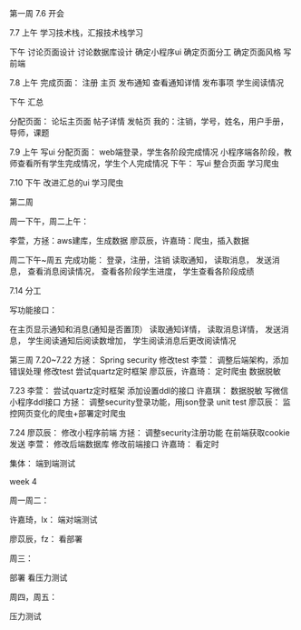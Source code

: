 第一周
7.6
开会

7.7
上午
学习技术栈，汇报技术栈学习

下午
讨论页面设计
讨论数据库设计
确定小程序ui
确定页面分工
确定页面风格
写前端

7.8
上午
完成页面：
注册
主页
发布通知
查看通知详情
发布事项
学生阅读情况

下午
汇总

分配页面：
论坛主页面
帖子详情
发帖页
我的：注销，学号，姓名，用户手册，导师，课题

7.9
上午
写ui
分配页面：
web端登录，学生各阶段完成情况
小程序端各阶段，教师查看所有学生完成情况，学生个人完成情况
下午：
写ui
整合页面
学习爬虫

7.10
下午
改进汇总的ui
学习爬虫

第二周

周一下午，周二上午：

李萱，方拯：aws建库，生成数据
廖苡辰，许嘉琦：爬虫，插入数据

周二下午~周五
完成功能：
登录，注册，注销
读取通知，
读取消息，
发送消息，
查看消息阅读情况，
查看各阶段学生进度，
学生查看各阶段成绩

7.14
分工 

写功能接口：

在主页显示通知和消息(通知是否置顶）
读取通知详情，
读取消息详情，
发送消息，
学生阅读通知后阅读数增加，
学生阅读消息后更改阅读情况

第三周
7.20~7.22 
方拯：
Spring security
修改test
李萱：
调整后端架构，添加错误处理
修改test
尝试quartz定时框架
廖苡辰，许嘉琦：
定时爬虫
数据脱敏

7.23
李萱：
尝试quartz定时框架
添加设置ddl的接口
许嘉琪：
数据脱敏
写微信小程序ddl接口
方拯：
调整security登录功能，用json登录
unit test
廖苡辰：
监控网页变化的爬虫+部署定时爬虫

7.24
廖苡辰：
修改小程序前端
方拯：
调整security注册功能
在前端获取cookie发送
李萱：
修改后端数据库
修改前端接口
许嘉琦：
看定时

集体：
端到端测试

week 4

周一周二：

许嘉琦，lx：
端对端测试

廖苡辰，fz：
看部署

周三：

部署
看压力测试

周四，周五：

压力测试
